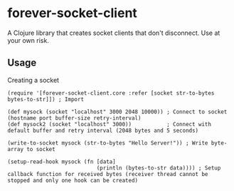 # forever-socket-client

A Clojure library that creates socket clients that don't disconnect.  Use at your own risk.

## Usage

Creating a socket
    
    (require '[forever-socket-client.core :refer [socket str-to-bytes bytes-to-str]]) ; Import
    
    (def mysock (socket "localhost" 3000 2048 10000)) ; Connect to socket (hostname port buffer-size retry-interval)
    (def mysock2 (socket "localhost" 3000))           ; Connect with default buffer and retry interval (2048 bytes and 5 seconds)
    
    (write-to-socket mysock (str-to-bytes "Hello Server!")) ; Write byte-array to socket
    
    (setup-read-hook mysock (fn [data]
                                (println (bytes-to-str data)))) ; Setup callback function for received bytes (receiver thread cannot be stopped and only one hook can be created)
